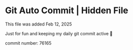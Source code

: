 # Git Auto Commit | Hidden File

This file was added Feb 12, 2025

Just for fun and keeping my daily git commit active 🤪

commit number: 76165
